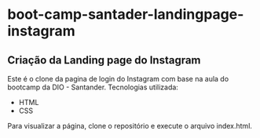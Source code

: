 # boot-camp-santader-landingpage-instagram
## Criação da Landing page do Instagram


Este é o clone da pagina de login do Instagram com base na aula do bootcamp da DIO - Santander.
Tecnologias utilizada:

- HTML
- CSS 

<p>
Para visualizar a página, clone o repositório e execute o arquivo index.html.
  </p>
